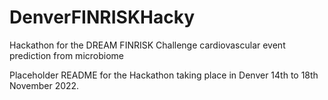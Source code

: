 # DenverFINRISKHacky
Hackathon for the DREAM FINRISK Challenge cardiovascular event prediction from microbiome 

Placeholder README for the Hackathon taking place in Denver 14th to 18th November 2022.
